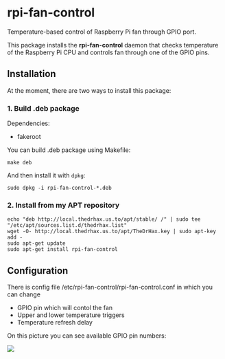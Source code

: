 # rpi-fan-control
Temperature-based control of Raspberry Pi fan through GPIO port.

This package installs the **rpi-fan-control** daemon that checks temperature of the Raspberry Pi CPU and controls fan through one of the GPIO pins.

## Installation

At the moment, there are two ways to install this package:

### 1. Build .deb package
Dependencies:
* fakeroot

You can build .deb package using Makefile:
```
make deb
```
And then install it with ```dpkg```:
```
sudo dpkg -i rpi-fan-control-*.deb
```

### 2. Install from my APT repository
```
echo "deb http://local.thedrhax.us.to/apt/stable/ /" | sudo tee "/etc/apt/sources.list.d/thedrhax.list"
wget -O- http://local.thedrhax.us.to/apt/TheDrHax.key | sudo apt-key add -
sudo apt-get update
sudo apt-get install rpi-fan-control
```

## Configuration

There is config file /etc/rpi-fan-control/rpi-fan-control.conf in which you can change
* GPIO pin which will contol the fan
* Upper and lower temperature triggers
* Temperature refresh delay

On this picture you can see available GPIO pin numbers:

<img src="https://docs.oracle.com/javame/config/cldc/rel/3.3/rasp/gs/html/getstart_raspi/img/pinout.jpg" />
